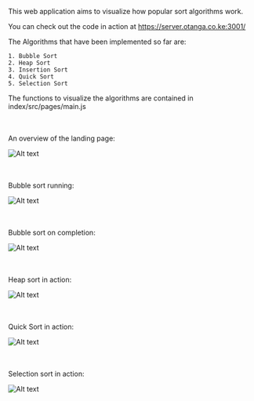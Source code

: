This web application aims to visualize how popular sort algorithms work.

You can check out the code in action at https://server.otanga.co.ke:3001/

The Algorithms that have been implemented so far are:

	1. Bubble Sort
	2. Heap Sort
	3. Insertion Sort
	4. Quick Sort
	5. Selection Sort


The functions to visualize the algorithms are contained in index/src/pages/main.js
<br/><br/><br/>

An overview of the landing page:

![Alt text](https://otanga.co.ke/project-screenshots/algoviz/algovizss1.png "Landing Page")
<br/><br/><br/>

Bubble sort running:

![Alt text](https://otanga.co.ke/project-screenshots/algoviz/algovizss2.png "Bubble Sort Running")
<br/><br/><br/>

Bubble sort on completion:

![Alt text](https://otanga.co.ke/project-screenshots/algoviz/algovizss3.png "Bubble Sort Done")
<br/><br/><br/>

Heap sort in action:

![Alt text](https://otanga.co.ke/project-screenshots/algoviz/algovizss4.png "Heap Sort Running")
<br/><br/><br/>

Quick Sort in action:

![Alt text](https://otanga.co.ke/project-screenshots/algoviz/algovizss5.png "Quick Sort Running")
<br/><br/><br/>

Selection sort in action:

![Alt text](https://otanga.co.ke/project-screenshots/algoviz/algovizss6.png "Selection Sort Running")